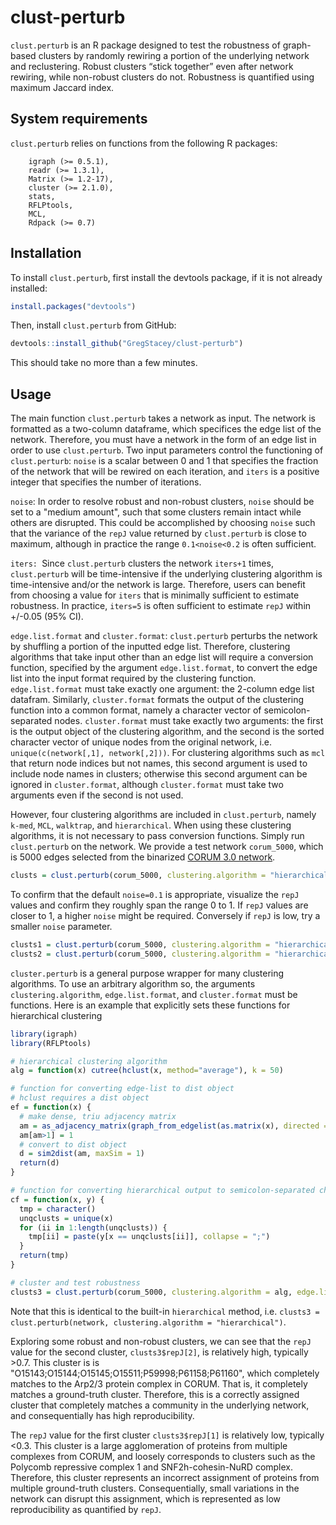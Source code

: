 # clust-perturb

`clust.perturb` is an R package designed to test the robustness of graph-based clusters by randomly rewiring a portion of the underlying network and reclustering. Robust clusters “stick together” even after network rewiring, while non-robust clusters do not. Robustness is quantified using maximum Jaccard index.

## System requirements

`clust.perturb` relies on functions from the following R packages:

```
	igraph (>= 0.5.1),
	readr (>= 1.3.1),
	Matrix (>= 1.2-17),
	cluster (>= 2.1.0),
	stats,
	RFLPtools,
	MCL,
	Rdpack (>= 0.7)
```

## Installation

To install `clust.perturb`, first install the devtools package, if it is not already installed: 

```r
install.packages("devtools") 
```

Then, install `clust.perturb` from GitHub: 

```r
devtools::install_github("GregStacey/clust-perturb")
```

This should take no more than a few minutes.


## Usage

The main function `clust.perturb` takes a network as input. The network is formatted as a two-column  dataframe, which specifices the edge list of the network. Therefore, you must have a network in the form of an edge list in order to use `clust.perturb`. Two input parameters control the functioning of `clust.perturb`: `noise` is a scalar between 0 and 1 that specifies the fraction of the network that will be rewired on each iteration, and `iters` is a positive integer that specifies the number of iterations. 

`noise`: In order to resolve robust and non-robust clusters, `noise` should be set to a "medium amount", such that some clusters remain intact while others are disrupted. This could be accomplished by choosing `noise` such that the variance of the `repJ` value returned by `clust.perturb` is close to maximum, although in practice the range `0.1<noise<0.2` is often sufficient.

`iters: `Since `clust.perturb` clusters the network `iters+1` times, `clust.perturb` will be time-intensive if the underlying clustering algorithm is time-intensive and/or the network is large. Therefore, users can benefit from choosing a value for `iters` that is minimally sufficient to estimate robustness. In practice, `iters=5` is often sufficient to estimate `repJ` within +/-0.05 (95% CI).

`edge.list.format` and `cluster.format`: `clust.perturb` perturbs the network by shuffling a portion of the inputted edge list. Therefore, clustering algorithms that take input other than an edge list will require a conversion function, specified by the argument `edge.list.format`, to convert the edge list into the input format required by the clustering function. `edge.list.format` must take exactly one argument: the 2-column edge list datafram. Similarly, `cluster.format` formats the output of the clustering function into a common format, namely a character vector of semicolon-separated nodes. `cluster.format` must take exactly two arguments: the first is the output object of the clustering algorithm, and the second is the sorted character vector of unique nodes from the original network, i.e. `unique(c(network[,1], network[,2]))`. For clustering algorithms such as `mcl` that return node indices but not names, this second argument is used to include node names in clusters; otherwise this second argument can be ignored in `cluster.format`, although `cluster.format` must take two arguments even if the second is not used.

However, four clustering algorithms are included in `clust.perturb`, namely `k-med`, `MCL`, `walktrap`, and `hierarchical`. When using these clustering algorithms, it is not necessary to pass conversion functions. Simply run `clust.perturb` on the network. We provide a test network `corum_5000`, which is 5000 edges selected from the binarized [CORUM 3.0 network](https://mips.helmholtz-muenchen.de/corum/#download).

```r
clusts = clust.perturb(corum_5000, clustering.algorithm = "hierarchical")
```

To confirm that the default `noise=0.1` is appropriate, visualize the `repJ` values and confirm they roughly span the range 0 to 1. If `repJ` values are closer to 1, a higher `noise` might be required. Conversely if `repJ` is low, try a smaller `noise` parameter.

```r
clusts1 = clust.perturb(corum_5000, clustering.algorithm = "hierarchical", noise = 0.01) # lower noise
clusts2 = clust.perturb(corum_5000, clustering.algorithm = "hierarchical", noise = 0.2) # higher noise
```

`cluster.perturb` is a general purpose wrapper for many clustering algorithms. To use an arbitrary algorithm so, the arguments `clustering.algorithm`, `edge.list.format`, and `cluster.format` must be functions. Here is an example that explicitly sets these functions for hierarchical clustering

```r
library(igraph)
library(RFLPtools)

# hierarchical clustering algorithm
alg = function(x) cutree(hclust(x, method="average"), k = 50)

# function for converting edge-list to dist object
# hclust requires a dist object
ef = function(x) {
  # make dense, triu adjacency matrix
  am = as_adjacency_matrix(graph_from_edgelist(as.matrix(x), directed = F), sparse = F)
  am[am>1] = 1
  # convert to dist object
  d = sim2dist(am, maxSim = 1)
  return(d)
}

# function for converting hierarchical output to semicolon-separated character vector
cf = function(x, y) {
  tmp = character()
  unqclusts = unique(x)
  for (ii in 1:length(unqclusts)) {
    tmp[ii] = paste(y[x == unqclusts[ii]], collapse = ";")
  }
  return(tmp)
}

# cluster and test robustness
clusts3 = clust.perturb(corum_5000, clustering.algorithm = alg, edge.list.format = ef, cluster.format = cf)
```

Note that this is identical to the built-in `hierarchical` method, i.e. `clusts3 = clust.perturb(network, clustering.algorithm = "hierarchical")`.

Exploring some robust and non-robust clusters, we can see that the `repJ` value for the second cluster, `clusts3$repJ[2]`, is relatively high, typically >0.7. This cluster is is "O15143;O15144;O15145;O15511;P59998;P61158;P61160", which completely matches to the Arp2/3 protein complex in CORUM. That is, it completely matches a ground-truth cluster. Therefore, this is a correctly assigned cluster that completely matches a community in the underlying network, and consequentially has high reproducibility.

The `repJ` value for the first cluster `clusts3$repJ[1]` is relatively low, typically <0.3. This cluster is a large agglomeration of proteins from multiple complexes from CORUM, and loosely corresponds to clusters such as the Polycomb repressive complex 1 and SNF2h-cohesin-NuRD complex. Therefore, this cluster represents an incorrect assignment of proteins from multiple ground-truth clusters. Consequentially, small variations in the network can disrupt this assignment, which is represented as low reproducibility as quantified by `repJ`.
